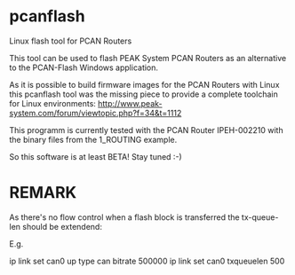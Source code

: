 # pcanflash
Linux flash tool for PCAN Routers

This tool can be used to flash PEAK System PCAN Routers as an alternative to the PCAN-Flash Windows application.

As it is possible to build firmware images for the PCAN Routers with Linux this pcanflash tool was the missing piece to provide a complete toolchain for Linux environments:
http://www.peak-system.com/forum/viewtopic.php?f=34&t=1112

This programm is currently tested with the PCAN Router IPEH-002210 with the binary files from the 1_ROUTING example.

So this software is at least BETA! Stay tuned :-)

# REMARK

As there's no flow control when a flash block is transferred the tx-queue-len should be extendend:

E.g.

ip link set can0 up type can bitrate 500000
ip link set can0 txqueuelen 500
